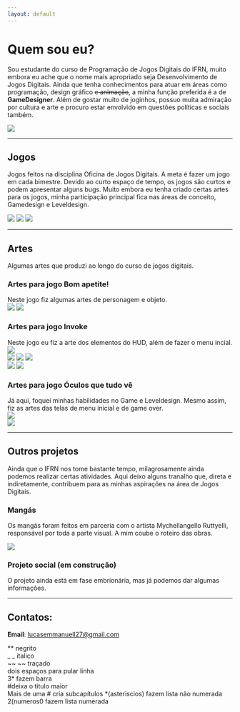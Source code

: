 ```yaml
---
layout: default
---
```


# Quem sou eu?  
Sou estudante do curso de Programação de Jogos Digitais do IFRN, muito embora eu ache que o nome mais apropriado seja Desenvolvimento de Jogos Digitais. Ainda que tenha conhecimentos para atuar em áreas como programação, design gráfico ~~e animação~~, a minha função preferida é a de **GameDesigner**. Além de gostar muito de joginhos, possuo muita admiração por cultura e arte e procuro estar envolvido em questões políticas e sociais também.

![](Minhafoto.png) 

***


## Jogos  

Jogos feitos na disciplina Oficina de Jogos Digitais. A meta é fazer um jogo em cada bimestre. Devido ao curto espaço de tempo, os jogos são curtos e podem apresentar alguns bugs.
Muito embora eu tenha criado certas artes para os jogos, minha participação principal fica nas áreas de conceito, Gamedesign e Leveldesign.


[![](jogo_invoke.png)](https://lucas-manolo.github.io/Invoke/) [![](jogo_bomapetite.png)](https://lucas-manolo.github.io/Bom%20Apetite!/) [![](jogo_oculos.png)](https://lucas-manolo.github.io/%C3%93culos%20que%20tudo%20v%C3%AA/)  

***

## Artes

Algumas artes que produzi ao longo do curso de jogos digitais. 

### Artes para jogo Bom apetite!  
Neste jogo fiz algumas artes de personagem e objeto.  
![](arte4.png) ![](arte10.png)
### Artes para jogo Invoke  
Neste jogo eu fiz a arte dos elementos do HUD, além de fazer o menu incial.  
![](arte11.png)  
![](arte7.png) ![](arte6.png) ![](arte5.png)  
![](arte8.png)               ![](arte9.png)  
### Artes para jogo Óculos que tudo vê 
Já aqui, foquei minhas habilidades no Game e Leveldesign. Mesmo assim, fiz as artes das telas de menu inicial e de game over.  
![](arte12.png)  
![](arte2.png)    
 
***
## Outros projetos
Ainda que o IFRN nos tome bastante tempo, milagrosamente ainda podemos realizar certas atividades. Aqui deixo alguns tranalho que, direta e indiretamente, contribuem para as minhas aspirações na área de Jogos Digitais.

### Mangás 
Os mangás foram feitos em parceria com o artista Mychellangello Ruttyelli, responsável por toda a parte visual. A mim coube o roteiro das obras.  

[![](tales.jpg)](https://drive.google.com/drive/folders/19NyLlsuJZgVMvF3FsCQHZokIstqkkcOs?usp=sharing)

### Projeto social (em construção)  
O projeto ainda está em fase embrionária, mas já podemos dar algumas informações.


* * *

## Contatos:
**Email**: lucasemmanuell27@gmail.com


** negrito  
_ _ italico  
~~ ~~ traçado  
   dois espaços para pular linha  
3* fazem barra  
#deixa o titulo maior  
Mais de uma # cria subcapítulos
*(asteriscios) fazem lista não numerada  
2(numeros0 fazem lista numerada
